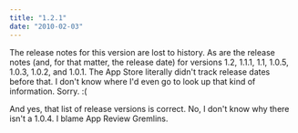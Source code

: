 ```yaml
---
title: "1.2.1"
date: "2010-02-03"
---
```


The release notes for this version are lost to history. As are the release notes (and, for that matter, the release date) for versions 1.2, 1.1.1, 1.1, 1.0.5, 1.0.3, 1.0.2, and 1.0.1. The App Store literally didn't track release dates before that. I don't know where I'd even go to look up that kind of information. Sorry. :(

And yes, that list of release versions is correct. No, I don't know why there isn't a 1.0.4. I blame App Review Gremlins.
